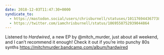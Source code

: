 ```yaml
---
date: 2018-12-03T11:47:30+0000
syndicate_to:
  - https://mastodon.social/users/chrisburnell/statuses/101176944367738801
  - https://twitter.com/iamchrisburnell/status/1069558752939044864
---
```


Listened to *Hardwired*, a new EP by @mitch_murder, just about all weekend, and I can’t recommend it enough! Check it out if you’re into punchy 80s synths <a href="https://mitchmurder.bandcamp.com/album/hardwired" rel="external">https://mitchmurder.bandcamp.com/album/hardwired</a>
